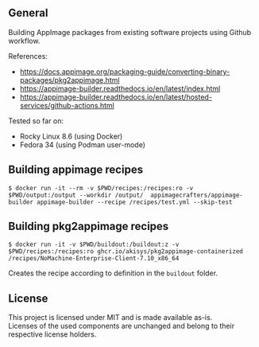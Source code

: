 ## General

Building AppImage packages from existing software projects using Github workflow.

References:
- <https://docs.appimage.org/packaging-guide/converting-binary-packages/pkg2appimage.html>
- <https://appimage-builder.readthedocs.io/en/latest/index.html>
- <https://appimage-builder.readthedocs.io/en/latest/hosted-services/github-actions.html> 

Tested so far on:

- Rocky Linux 8.6 (using Docker)
- Fedora 34 (using Podman user-mode)

## Building appimage recipes

```
$ docker run -it --rm -v $PWD/recipes:/recipes:ro -v $PWD/output:/output --workdir /output/  appimagecrafters/appimage-builder appimage-builder --recipe /recipes/test.yml --skip-test
```

## Building pkg2appimage recipes

```
$ docker run -it -v $PWD/buildout:/buildout:z -v $PWD/recipes:/recipes:ro ghcr.io/akisys/pkg2appimage-containerized /recipes/NoMachine-Enterprise-Client-7.10_x86_64
```

Creates the recipe according to definition in the `buildout` folder.

## License

This project is licensed under MIT and is made available as-is.  
Licenses of the used components are unchanged and belong to their respective license holders.
